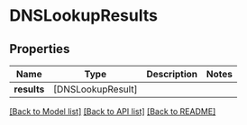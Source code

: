 # DNSLookupResults

## Properties
Name | Type | Description | Notes
------------ | ------------- | ------------- | -------------
**results** | [DNSLookupResult] |  | 

[[Back to Model list]](../README.md#documentation-for-models) [[Back to API list]](../README.md#documentation-for-api-endpoints) [[Back to README]](../README.md)



